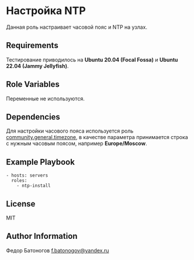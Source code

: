 Настройка NTP
=========

Данная роль настраивает часовой пояс и NTP на узлах.

Requirements
------------

Тестирование приводилось на **Ubuntu 20.04 (Focal Fossa)** и **Ubuntu 22.04 (Jammy Jellyfish)**.

Role Variables
--------------

Переменные не используются.

Dependencies
------------

Для настройки часового пояса используется роль
[community.general.timezone](https://docs.ansible.com/ansible/latest/collections/community/general/timezone_module.html),
в качестве параметра принимается строка с нужным часовым поясом, например **Europe/Moscow**.

Example Playbook
----------------

    - hosts: servers
      roles:
        - ntp-install

License
-------

MIT

Author Information
------------------

Федор Батоногов <f.batonogov@yandex.ru>
